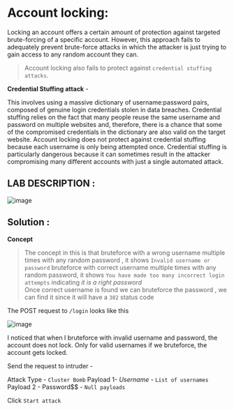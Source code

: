 # Account locking:
 
 Locking an account offers a certain amount of protection against targeted brute-forcing of a specific account. However, this approach fails to adequately prevent brute-force attacks in which the attacker is just trying to gain access to any random account they can.


 
 > Account locking also fails to protect against `credential stuffing attacks`. 
 
 **Credential Stuffing attack** -
 
This involves using a massive dictionary of username:password pairs, composed of genuine login credentials stolen in data breaches. Credential stuffing relies on 
the fact that many people reuse the same username and password on multiple websites and, therefore, there is a chance that some of the compromised credentials in
the dictionary are also valid on the target website. Account locking does not protect against credential stuffing because each username is only being attempted once.
Credential stuffing is particularly dangerous because it can sometimes result in the attacker compromising many different accounts with just a single automated attack.


## LAB DESCRIPTION :

![image](https://user-images.githubusercontent.com/67383098/226798530-f168966d-220f-47b8-96a5-ee5c9de046a1.png)

## Solution :

**Concept**
 
 > The concept in this is that 
 > bruteforce with a wrong username multiple times with any random password , it shows  `Invalid username or password`
 > bruteforce with correct username multiple times with any random password, it shows `You have made too many incorrect login attempts` indicating *it is a right password*  
 > Once correct username is found we can bruteforce the password , we can find it since it will have a `302` status code

The POST request to `/login` looks like this

![image](https://user-images.githubusercontent.com/67383098/226799235-5e0e7942-30e9-4b49-8ce8-833627c50ccf.png)

I noticed that when I bruteforce with invalid username and password, the account does not lock.
Only for valid usernames if we bruteforce, the account gets locked.

Send the request to intruder -

Attack Type - `Cluster Bomb`
Payload 1- $Username$ - `List of usernames`
Payload 2 - Password$$ - `Null payloads`

Click `Start attack` 

